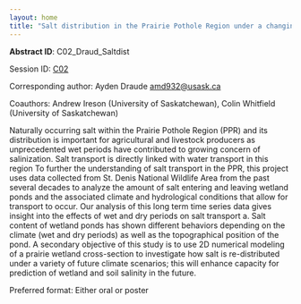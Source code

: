 ```yaml
---
layout: home
title: "Salt distribution in the Prairie Pothole Region under a changing Climate"
---
```



**Abstract ID**: C02_Draud_Saltdist

Session ID: [C02](.)

Corresponding author: Ayden Draude <a href="mailto:amd932@usask.ca">amd932@usask.ca</a>

Coauthors: Andrew Ireson (University of Saskatchewan), Colin Whitfield (University of Saskatchewan) 

Naturally occurring salt within the Prairie Pothole Region (PPR) and its distribution is important for agricultural and livestock producers as unprecedented wet periods have contributed to growing concern of salinization. Salt transport is directly linked with water transport in this region To further the understanding of salt transport in the PPR, this project uses data collected from St. Denis National Wildlife Area from the past several decades to analyze the amount of salt entering and leaving wetland ponds and the associated climate and hydrological conditions that allow for transport to occur. Our analysis of this long term time series data gives insight into the effects of wet and dry periods on salt transport a. Salt content of wetland ponds has shown different behaviors depending on the climate (wet and dry periods) as well as the topographical position of the pond. A secondary objective of this study is to use 2D numerical modeling of a prairie wetland cross-section to investigate how salt is re-distributed under a variety of future climate scenarios; this will enhance capacity for prediction of wetland and soil salinity in the future.

Preferred format: Either oral or poster
